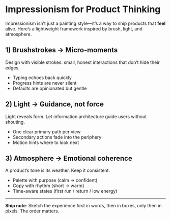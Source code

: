 # Impressionism for Product Thinking

Impressionism isn’t just a painting style—it’s a way to ship products that **feel** alive.
Here’s a lightweight framework inspired by brush, light, and atmosphere.

## 1) Brushstrokes → Micro-moments
Design with visible strokes: small, honest interactions that don’t hide their edges.
- Typing echoes back quickly
- Progress hints are never silent
- Defaults are opinionated but gentle

## 2) Light → Guidance, not force
Light reveals form. Let information architecture guide users without shouting.
- One clear primary path per view
- Secondary actions fade into the periphery
- Motion hints where to look next

## 3) Atmosphere → Emotional coherence
A product’s tone is its weather. Keep it consistent.
- Palette with purpose (calm → confident)
- Copy with rhythm (short → warm)
- Time-aware states (first run / return / low energy)

---

**Ship note**: Sketch the experience first in words, then in boxes, only then in pixels. The order matters.
